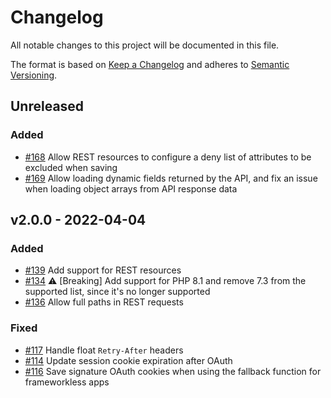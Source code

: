 # Changelog

All notable changes to this project will be documented in this file.

The format is based on [Keep a Changelog](http://keepachangelog.com/en/1.0.0/)
and adheres to [Semantic Versioning](http://semver.org/spec/v2.0.0.html).

## Unreleased

### Added

- [#168](https://github.com/Shopify/shopify-php-api/pull/168) Allow REST resources to configure a deny list of attributes to be excluded when saving
- [#169](https://github.com/Shopify/shopify-php-api/pull/169) Allow loading dynamic fields returned by the API, and fix an issue when loading object arrays from API response data

## v2.0.0 - 2022-04-04

### Added

- [#139](https://github.com/Shopify/shopify-php-api/pull/139) Add support for REST resources
- [#134](https://github.com/Shopify/shopify-php-api/pull/134) ⚠️ [Breaking] Add support for PHP 8.1 and remove 7.3 from the supported list, since it's no longer supported
- [#136](https://github.com/Shopify/shopify-php-api/pull/136) Allow full paths in REST requests

### Fixed

- [#117](https://github.com/Shopify/shopify-php-api/pull/117) Handle float `Retry-After` headers
- [#114](https://github.com/Shopify/shopify-php-api/pull/114) Update session cookie expiration after OAuth
- [#116](https://github.com/Shopify/shopify-php-api/pull/116) Save signature OAuth cookies when using the fallback function for frameworkless apps
